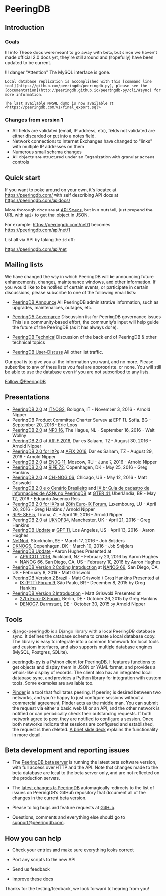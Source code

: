 # PeeringDB

## Introduction

### Goals
!!! info
    These docs were meant to go away with beta, but since we haven't made official 2.0 docs yet, they're still around and (hopefully) have been updated to be current.

!!! danger "Attention"
    The MySQL interface is gone.

    Local database replication is accomplished with this [command line tool](https://github.com/peeringdb/peeringdb-py), please see the [documentation](http://peeringdb.github.io/peeringdb-py/cli/#sync) for more information.

    The last available MySQL dump is now available at <https://peeringdb.com/v1/final_export.sql>

### Changes from version 1

- All fields are validated (email, IP address, etc), fields not validated are either discarded or put into a notes field.
- Network connections to Internet Exchanges have changed to "links" with multiple IP addresses on them
- Numerous small schema changes
- All objects are structured under an Organization with granular access controls

## Quick start

If you want to poke around on your own, it's located at <https://peeringdb.com/> with self describing API docs at <https://peeringdb.com/apidocs/>

More thorough docs are at [API Specs](api_specs.md), but in a nutshell, just prepend the URL with `api/` to get that object in JSON.

For example:
<https://peeringdb.com/net/1>
becomes
<https://peeringdb.com/api/net/1>

List all via API by taking the `id` off:

<https://peeringdb.com/api/net>

## Mailing lists

We have changed the way in which PeeringDB will be announcing future enhancements, changes, maintenance windows, and other information. If you would like to be notified of certain events, or participate in certain discussions, please subscribe to one of the following email lists:

* [PeeringDB Announce](http://lists.peeringdb.com/cgi-bin/mailman/listinfo/pdb-announce)
    All PeeringDB administrative information, such as upgrades,
    maintenances, outages, etc.

* [PeeringDB Governance](http://lists.peeringdb.com/cgi-bin/mailman/listinfo/pdb-gov)
    Discussion list for PeeringDB governance issues This is a
    community-based effort, the community’s input will help guide the
    future of the PeeringDB (as it has always done).

* [PeeringDB Technical](http://lists.peeringdb.com/cgi-bin/mailman/listinfo/pdb-tech)
    Discussion of the back end of PeeringDB & other technical topics

* [PeeringDB User-Discuss](http://lists.peeringdb.com/cgi-bin/mailman/listinfo/user-discuss)
    All other list traffic.

Our goal is to give you all the information you want, and no more.  Please subscribe to any of these lists you feel are appropriate, or none. You will still be able to use the database even if you are not subscribed to any lists.

<div id="fb-root"></div>
<script>(function(d, s, id) {
  var js, fjs = d.getElementsByTagName(s)[0];
  if (d.getElementById(id)) return;
  js = d.createElement(s); js.id = id;
  js.src = "//connect.facebook.net/en_US/sdk.js#xfbml=1&version=v2.5";
  fjs.parentNode.insertBefore(js, fjs);
}(document, 'script', 'facebook-jssdk'));</script>

<p>
<div class="fb-like" data-href="https://www.facebook.com/peeringdb" data-layout="button_count" data-action="like" data-show-faces="true" data-share="true"></div>
</p>

<p>
<a href="https://twitter.com/PeeringDB" class="twitter-follow-button" data-show-count="false">Follow @PeeringDB</a>
<script>!function(d,s,id){var js,fjs=d.getElementsByTagName(s)[0],p=/^http:/.test(d.location)?'http':'https';if(!d.getElementById(id)){js=d.createElement(s);js.id=id;js.src=p+'://platform.twitter.com/widgets.js';fjs.parentNode.insertBefore(js,fjs);}}(document, 'script', 'twitter-wjs');</script>
</p>

## Presentations

- [PeeringDB 2.0](presentation/20161103-ITNOG2-Nipper-peeringdb.pdf) at [ITNOG2](http://www.itnog.it/itnog2/), Bologna, IT - November 3, 2016 - Arnold Nipper
- [PeeringDB Product Committee Charter Survey](presentation/20160919-epf11-Loos-peeringdb.pdf) at [EPF 11](https://www.peering-forum.eu/), Sofia, BG - September 20, 2016 - Eric Loos
- [PeeringDB 2.0](presentation/20160916-npd16-Wollny-peeringdb.pdf) at [NPD 16](http://www.neutralpeeringdays.net/), The Hague, NL - September 16, 2016 - Walt Wollny
- [PeeringDB 2.0](presentation/2016-08-30_afpif2016-Nipper-peeringdb.pdf) at [AfPIF 2016](https://www.internetsociety.org/afpif-2016/), Dar es Salaam, TZ - August 30, 2016 - Arnold Nipper
- [PeeringDB 2.0 for IXPs](presentation/2016-08-29_afix2016-Nipper-peeringdb.pdf) at [AFIX 2016](http://www.af-ix.net/?q=resources/2016/08/afix-2016-meeting-agenda), Dar es Salaam, TZ - August 29, 2016 - Arnold Nipper
- [PeeringDB 2.0](presentation/2016-06-07_PeeringDB-2.0_ENOG11.pdf) at [ENOG 11](https://www.enog.org/meetings/enog-11/), Moscow, RU - June 7, 2016 - Arnold Nipper
- [PeeringDB 2.0](presentation/2016-05-25_81-ripe-72-peeringdb.pdf) at [RIPE 72](https://ripe72.ripe.net/), Copenhagen, DK - May 25, 2016 - Greg Hankins
- [PeeringDB 2.0](presentation/2016-05-12_chi-nog-06-peeringdb.pdf) at [CHI-NOG 06](http://chinog.org/meetings/chi-nog-06/), Chicago, US - May 12, 2016 - Matt Griswold
- [PeeringDB 2.0 e o Cenário Brasileiro](presentation/2016-05-12_PeeringDB-2.0_GTER_41.pdf) and [IX.br Guia de cadastro de informações de ASNs no PeeringDB](presentation/2016-05-12_IX.br_PeeringDB_Guide.pdf) at [GTER 41](http://gtergts.nic.br/), Uberlândia, BR - May 12, 2016 - Eduardo Ascenço Reis
- [PeeringDB 2.0 for IXPs](presentation/2016-04-26_PeeringDB_28th_Euro-IX_Forum.pdf) at [28th Euro-IX Forum](https://www.euro-ix.net/), Luxembourg, LU - April 26, 2016 - Greg Hankins / Arnold Nipper
- [RIPE SEE 5](https://www.ripe.net/participate/meetings/regional-meetings/see-5), Tirana, AL - April 19, 2016 - Arnold Nipper
- [PeeringDB 2.0](presentation/2016-04-21_PeeringDB_UKNOF34.pdf) at [UKNOF34](https://indico.uknof.org.uk/conferenceDisplay.py?confId=36), Manchester, UK - April 21, 2016 - Greg Hankins
- [PeeringDB Update](presentation/2016-04-13_PeeringTrack-PDB-Update-GPF11.pdf) at [GPF 11](https://www.peeringforum.com/), Los Angeles, US - April 13, 2016 - Aaron Hughes
- [NetNod](http://www.netnod.se/netnod-spring-meeting-2016), Stockholm, SE - March 17, 2016 - Job Snijders
- [DKNOG6](http://www.dknog.dk/events/dknog6/), Copenhagen, DK - March 10, 2016 - Job Snijders
- [PeeringDB Update](presentation/PeeringTrack-PDB-Update-20160205.pdf) - Aaron Hughes
  Presented at
    - [APRICOT 2016](https://2016.apricot.net/), Auckland, NZ - February 23, 2016 by Aaron Hughes
    - [NANOG 66](http://nanog.org/meetings/nanog66/home), San Diego, CA, US - February 10, 2016 by Aaron Hughes
- [PeeringDB Version 2 Coding Introduction](presentation/PeeringDB_Version_2-Coding_Introduction.pdf) at [NANOG 66](http://nanog.org/meetings/nanog66/home), San Diego, CA, US - February 8, 2016 - Matt Griswold
- [PeeringDB Version 2 Brazil](presentation/PeeringDB_Version_2-Brazil.pdf) - Matt Griswold / Greg Hankins
  Presented at
    - [IX (PTT) Fórum 9](http://ix.br/pttforum/9/index-en.html), São Paulo, BR - December 8, 2015 by Greg Hankins
- [PeeringDB Version 2 Introduction](presentation/PeeringDB_Version_2-Introduction.pdf) - Matt Griswold
  Presented at
    - [27th Euro-IX Forum](https://www.euro-ix.net/news-and-events/euro-ix-forum/), Berlin, DE - October 26, 2015 by Greg Hankins
    - [DENOG7](http://www.denog.de/meetings/denog7/?lang=en), Darmstadt, DE - October 30, 2015 by Arnold Nipper 

## Tools

* [django-peeringdb](http://peeringdb.github.io/django-peeringdb/) is a Django library with a local PeeringDB database sync.  It defines the database schema to create a local database copy.  The library is easy to integrate into a common framework for local tools and custom interfaces, and also supports multiple database engines (MySQL, Postgres, SQLite).

* [peeringdb-py](http://peeringdb.github.io/peeringdb-py/) is a Python client for PeeringDB.  It features functions to get objects and display them in JSON or YAML format, and provides a whois-like display of records.  The client also has an integrated local database sync, and provides a Python library for integration with custom tools.  [Some examples](https://github.com/grizz/pdb-examples) are available too.

* [Pinder](http://github.com/dotwaffle/pinder) is a tool that facilitates peering.  If peering is desired between two networks, and you're happy to just configure sessions without a commercial agreement, Pinder acts as the middle man.  You can submit the request via either a basic web UI or an API, and the other network is notified or can periodically check their outstanding requests.  If both network agree to peer, they are notified to configure a session.  Once both networks indicate that sessions are configured and established, the request is then deleted. [A brief slide deck](http://accel.waffle.sexy/pinder.pdf) explains the functionality in more detail.

## Beta development and reporting issues

* The [PeeringDB beta server](https://beta.peeringdb.com/) is running the latest beta software version, with full access over HTTP and the API.  Note that changes made to the beta database are local to the beta server only, and are not reflected on the production servers.

* The [latest changes to PeeringDB](https://beta.peeringdb.com/changes) automagically redirects to the list of issues on PeeringDB's GitHub repository that document all of the changes in the current beta version.

* Please to log bugs and feature requests at [GitHub](https://github.com/peeringdb/peeringdb/issues).

* Questions, comments and everything else should go to <support@peeringdb.com>.

## How you can help

* Check your entries and make sure everything looks correct

* Port any scripts to the new API

* Send us feedback

* Improve these docs

Thanks for the testing/feedback, we look forward to hearing from you!
